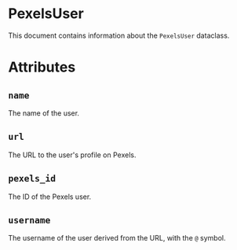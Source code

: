 # PexelsUser
This document contains information about the `PexelsUser` dataclass.

# Attributes
## `name`
The name of the user.

## `url`
The URL to the user's profile on Pexels.

## `pexels_id`
The ID of the Pexels user.

## `username`
The username of the user derived from the URL, with the `@` symbol.
